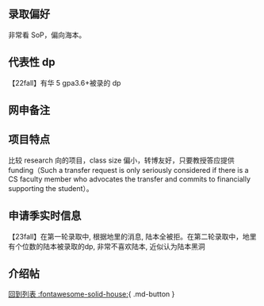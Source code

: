 ## 录取偏好

非常看 SoP，偏向海本。

## 代表性 dp

【22fall】有华 5 gpa3.6+被录的 dp

## 网申备注

## 项目特点

比较 research 向的项目，class size 偏小，转博友好，只要教授答应提供funding（Such a transfer request is only seriously considered if there is a CS faculty member who advocates the transfer and commits to financially supporting the student）。

## 申请季实时信息

【23fall】在第一轮录取中, 根据地里的消息, 陆本全被拒。在第二轮录取中，地里有个位数的陆本被录取的dp, 非常不喜欢陆本, 近似认为陆本黑洞

## 介绍帖

[回到列表 :fontawesome-solid-house:](grade.md){ .md-button }

